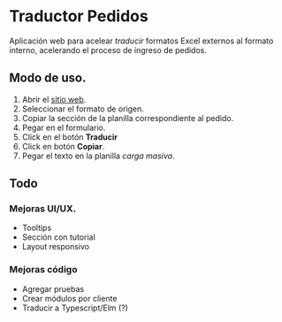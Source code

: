 # Traductor Pedidos
Aplicación web para acelear _traducir_ formatos Excel externos al formato interno, acelerando el proceso de ingreso de pedidos.

## Modo de uso.
1. Abrir el [sitio web](https://nico-or.github.io/bpglass_traductor_pedidos/).
2. Seleccionar el formato de origen.
3. Copiar la sección de la planilla correspondiente al pedido.
4. Pegar en el formulario.
5. Click en el botón **Traducir**
6. Click en botón **Copiar**.
7. Pegar el texto en la planilla _carga masiva_.

## Todo
### Mejoras UI/UX.
  -  Tooltips
  -  Sección con tutorial
  -  Layout responsivo
### Mejoras código
  - Agregar pruebas
  - Crear módulos por cliente
  - Traducir a Typescript/Elm (?)

